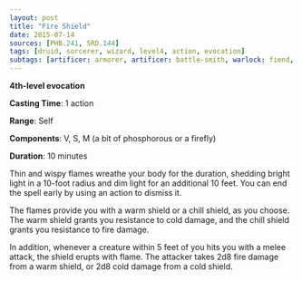 ```yaml
---
layout: post
title: "Fire Shield"
date: 2015-07-14
sources: [PHB.241, SRD.144]
tags: [druid, sorcerer, wizard, level4, action, evocation]
subtags: [artificer: armorer, artificer: battle-smith, warlock: fiend, warlock: genie-efreeti, damage: cold, damage: fire]
---
```


**4th-level evocation**

**Casting Time**: 1 action

**Range**: Self

**Components**: V, S, M (a bit of phosphorous or a firefly)

**Duration**: 10 minutes

Thin and wispy flames wreathe your body for the duration, shedding bright light in a 10-foot radius and dim light for an additional 10 feet. You can end the spell early by using an action to dismiss it.

The flames provide you with a warm shield or a chill shield, as you choose. The warm shield grants you resistance to cold damage, and the chill shield grants you resistance to fire damage.

In addition, whenever a creature within 5 feet of you hits you with a melee attack, the shield erupts with flame. The attacker takes 2d8 fire damage from a warm shield, or 2d8 cold damage from a cold shield.
